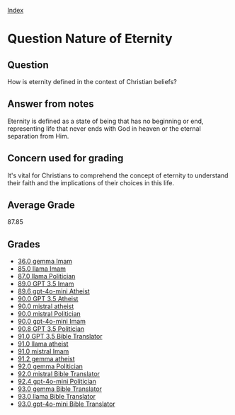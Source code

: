
[Index](../../index.md)
# Question Nature of Eternity
## Question
How is eternity defined in the context of Christian beliefs?

## Answer from notes
Eternity is defined as a state of being that has no beginning or end, representing life that never ends with God in heaven or the eternal separation from Him.

## Concern used for grading
It's vital for Christians to comprehend the concept of eternity to understand their faith and the implications of their choices in this life.

## Average Grade
87.85

## Grades
 * [36.0 gemma Imam](../answers/gemma_Imam/Nature_of_Eternity.md)
 * [85.0 llama Imam](../answers/llama_Imam/Nature_of_Eternity.md)
 * [87.0 llama Politician](../answers/llama_Politician/Nature_of_Eternity.md)
 * [89.0 GPT 3.5 Imam](../answers/GPT_3.5_Imam/Nature_of_Eternity.md)
 * [89.6 gpt-4o-mini Atheist](../answers/gpt-4o-mini_Atheist/Nature_of_Eternity.md)
 * [90.0 GPT 3.5 Atheist](../answers/GPT_3.5_Atheist/Nature_of_Eternity.md)
 * [90.0 mistral atheist](../answers/mistral_atheist/Nature_of_Eternity.md)
 * [90.0 mistral Politician](../answers/mistral_Politician/Nature_of_Eternity.md)
 * [90.0 gpt-4o-mini Imam](../answers/gpt-4o-mini_Imam/Nature_of_Eternity.md)
 * [90.8 GPT 3.5 Politician](../answers/GPT_3.5_Politician/Nature_of_Eternity.md)
 * [91.0 GPT 3.5 Bible Translator](../answers/GPT_3.5_Bible_Translator/Nature_of_Eternity.md)
 * [91.0 llama atheist](../answers/llama_atheist/Nature_of_Eternity.md)
 * [91.0 mistral Imam](../answers/mistral_Imam/Nature_of_Eternity.md)
 * [91.2 gemma atheist](../answers/gemma_atheist/Nature_of_Eternity.md)
 * [92.0 gemma Politician](../answers/gemma_Politician/Nature_of_Eternity.md)
 * [92.0 mistral Bible Translator](../answers/mistral_Bible_Translator/Nature_of_Eternity.md)
 * [92.4 gpt-4o-mini Politician](../answers/gpt-4o-mini_Politician/Nature_of_Eternity.md)
 * [93.0 gemma Bible Translator](../answers/gemma_Bible_Translator/Nature_of_Eternity.md)
 * [93.0 llama Bible Translator](../answers/llama_Bible_Translator/Nature_of_Eternity.md)
 * [93.0 gpt-4o-mini Bible Translator](../answers/gpt-4o-mini_Bible_Translator/Nature_of_Eternity.md)

